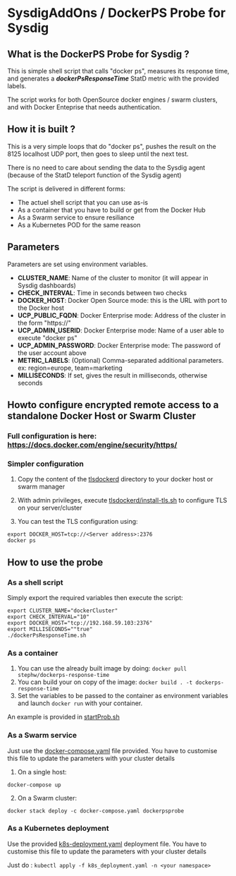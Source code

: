 # SysdigAddOns / DockerPS Probe for Sysdig

## What is the DockerPS Probe for Sysdig ?

This is simple shell script that calls "docker ps", measures its response time, and generates a **_dockerPsResponseTime_** StatD metric with the provided labels.

The script works for both OpenSource docker engines / swarm clusters, and with Docker Enteprise that needs authentication.

## How it is built ?

This is a very simple loops that do "docker ps", pushes the result on the 8125 localhost UDP port, then goes to sleep until the next test.

There is no need to care about sending the data to the Sysdig agent (because of the StatD teleport function of the Sysdig agent)

The script is delivered in different forms:

- The actuel shell script that you can use as-is
- As a container that you have to build or get from the Docker Hub
- As a Swarm service to ensure resiliance
- As a Kubernetes POD for the same reason

## Parameters

Parameters are set using environment variables.

- **CLUSTER_NAME**: Name of the cluster to monitor (it will appear in Sysdig dashboards)
- **CHECK_INTERVAL**: Time in seconds between two checks
- **DOCKER_HOST**: Docker Open Source mode:  this is the URL with port to the Docker host
- **UCP_PUBLIC_FQDN**: Docker Enterprise mode: Address of the cluster in the form "https://<name or IP address>"
- **UCP_ADMIN_USERID**: Docker Enterprise mode: Name of a user able to execute "docker ps"
- **UCP_ADMIN_PASSWORD**: Docker Enterprise mode: The password of the user account above
- **METRIC_LABELS**: (Optional) Comma-separated additional parameters. ex: region=europe, team=marketing
- **MILLISECONDS**: If set, gives the result in milliseconds, otherwise seconds

## Howto configure encrypted remote access to a standalone Docker Host or Swarm Cluster

### Full configuration is here: https://docs.docker.com/engine/security/https/

### Simpler configuration

1. Copy the content of the [tlsdockerd](./tlsdockerd) directory to your docker host or swarm manager

2. With admin privileges, execute [tlsdockerd/install-tls.sh](./tlsdockerd/install-tls.sh) to configure TLS on your server/cluster

3. You can test the TLS configuration using:

```
export DOCKER_HOST=tcp://<Server address>:2376
docker ps
```

## How to use the probe

### As a shell script

Simply export the required variables then execute the script:

```script
export CLUSTER_NAME="dockerCluster"
export CHECK_INTERVAL="10"
export DOCKER_HOST="tcp://192.168.59.103:2376"
export MILLISECONDS=""true"
./dockerPsResponseTime.sh
```
### As a container

1. You can use the already built image by doing: `docker pull stephw/dockerps-response-time`
2. You can build your on copy of the image: `docker build . -t dockerps-response-time`
3. Set the variables to be passed to the container as environment variables and launch `docker run` with your container.

An example is provided in [startProb.sh](./startProb.sh)

### As a Swarm service

Just use the [docker-compose.yaml](./docker-compose.yaml) file provided. You have to customise this file to update the parameters with your cluster details

1. On a single host:

`docker-compose up`

2. On a Swarm cluster:

`docker stack deploy -c docker-compose.yaml dockerpsprobe`

### As a Kubernetes deployment

Use the provided [k8s-deployment.yaml](./k8s-deployment.yaml) deployment file. You have to customise this file to update the parameters with your cluster details

Just do : `kubectl apply -f k8s_deployment.yaml -n <your namespace>`
